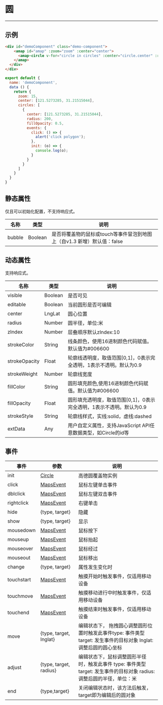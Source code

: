 # 圆

---

## 示例

```html
<div id="demoComponent" class="demo-component">
    <amap id="amap" :zoom="zoom" :center="center">
      <amap-circle v-for="circle in circles" :center="circle.center" :radius="circle.radius" :fillOpacity="circle.fillOpacity" :events="circle.events"></amap-circle>
    </amap>
  </div>
</div>
```

```javascript
export default {
  name: 'demoComponent',
  data () {
    return {
      zoom: 15,
      center: [121.5273285, 31.21515044],
      circles: [
        {
          center: [121.5273285, 31.21515044],
          radius: 200,
          fillOpacity: 0.5,
          events: {
            click: () => {
              alert('click polygon');
            },
            init: (o) => {
              console.log(o);
            }
          }
        }
      ]
    }
  }
}
```
<demo></demo>
<script>
import Demo from 'demos/circle.vue';
export default {
  components: {
    Demo
  }
}
</script>


## 静态属性
仅且可以初始化配置，不支持响应式。

名称 | 类型 | 说明
---|---|---|
bubble | Boolean | 是否将覆盖物的鼠标或touch等事件冒泡到地图上（自v1.3 新增）默认值：false

## 动态属性
支持响应式。

名称 | 类型 | 说明
---|---|---|
visible | Boolean | 是否可见
editable | Boolean | 当前圆形是否可编辑
center | LngLat | 圆心位置
radius | Number | 圆半径，单位:米
zIndex | Number | 层叠顺序默认zIndex:10
strokeColor | String | 线条颜色，使用16进制颜色代码赋值。默认值为#006600
strokeOpacity | Float | 轮廓线透明度，取值范围[0,1]，0表示完全透明，1表示不透明。默认为0.9
strokeWeight | Number | 轮廓线宽度
fillColor | String | 圆形填充颜色,使用16进制颜色代码赋值。默认值为#006600
fillOpacity | Float | 圆形填充透明度，取值范围[0,1]，0表示完全透明，1表示不透明。默认为0.9
strokeStyle | String | 轮廓线样式，实线:solid，虚线:dashed
extData | Any | 用户自定义属性，支持JavaScript API任意数据类型，如Circle的id等

## 事件

事件 | 参数 | 说明
---|---|---|
init |[Circle](http://lbs.amap.com/api/javascript-api/reference/overlay/#Circle) | 高德圆覆盖物实例
click | [MapsEvent](http://lbs.amap.com/api/javascript-api/reference/event/#MapsEvent) | 鼠标左键单击事件
dblclick | [MapsEvent](http://lbs.amap.com/api/javascript-api/reference/event/#MapsEvent) | 鼠标左键双击事件
rightclick | [MapsEvent](http://lbs.amap.com/api/javascript-api/reference/event/#MapsEvent) | 右键单击
hide | {type, target} | 隐藏
show | {type, target} | 显示
mousedown | [MapsEvent](http://lbs.amap.com/api/javascript-api/reference/event/#MapsEvent) | 鼠标按下
mouseup | [MapsEvent](http://lbs.amap.com/api/javascript-api/reference/event/#MapsEvent) | 鼠标抬起
mouseover | [MapsEvent](http://lbs.amap.com/api/javascript-api/reference/event/#MapsEvent) | 鼠标经过
mouseout | [MapsEvent](http://lbs.amap.com/api/javascript-api/reference/event/#MapsEvent) | 鼠标移出
change | {type, target} | 属性发生变化时
touchstart | [MapsEvent](http://lbs.amap.com/api/javascript-api/reference/event/#MapsEvent) | 触摸开始时触发事件，仅适用移动设备
touchmove | [MapsEvent](http://lbs.amap.com/api/javascript-api/reference/event/#MapsEvent) | 触摸移动进行中时触发事件，仅适用移动设备
touchend | [MapsEvent](http://lbs.amap.com/api/javascript-api/reference/event/#MapsEvent) | 触摸结束时触发事件，仅适用移动设备
move | {type, target, lnglat}	|编辑状态下， 拖拽圆心调整圆形位置时触发此事件type: 事件类型 target: 发生事件的目标对象 lnglat: 调整后圆的圆心坐标
adjust | 	{type, target, radius} |	编辑状态下，鼠标调整圆形半径时，触发此事件 type: 事件类型  target: 发生事件的目标对象 radius: 调整后圆的半径，单位：米
end | {type,target}| 关闭编辑状态时，该方法后触发，target即为编辑后的圆对象
